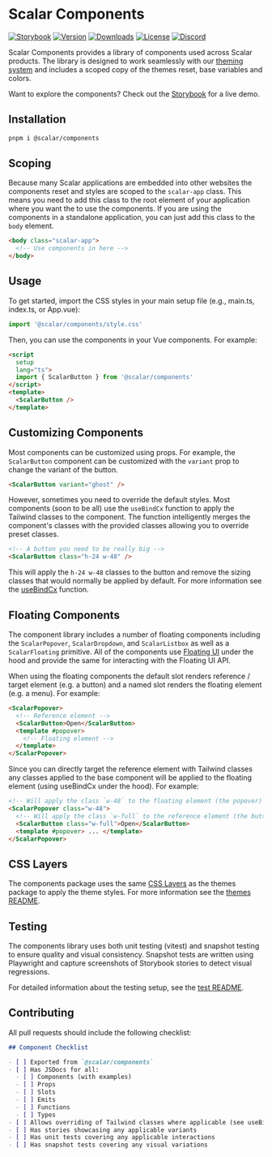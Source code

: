 # Scalar Components

<!-- Hide badges on Storybook -->
<div class="sb-hide">

[![Storybook](https://img.shields.io/badge/storybook-%23e1618c?logo=storybook&logoColor=%23fff)](https://scalar-components.netlify.app/)
[![Version](https://img.shields.io/npm/v/%40scalar/components)](https://www.npmjs.com/package/@scalar/components)
[![Downloads](https://img.shields.io/npm/dm/%40scalar/components)](https://www.npmjs.com/package/@scalar/components)
[![License](https://img.shields.io/npm/l/%40scalar%2Fcomponents)](https://www.npmjs.com/package/@scalar/components)
[![Discord](https://img.shields.io/discord/1135330207960678410?style=flat&color=5865F2)](https://discord.gg/scalar)

</div>

Scalar Components provides a library of components used across Scalar products. The library is designed to work seamlessly with our [theming system](https://github.com/scalar/scalar/tree/main/packages/themes) and includes a scoped copy of the themes reset, base variables and colors.

<!-- Hide the storybook link on Storybook -->
<div class="sb-hide">

Want to explore the components? Check out the [Storybook](https://scalar-components.netlify.app/) for a live demo.

</div>

## Installation

```bash
pnpm i @scalar/components
```

## Scoping

Because many Scalar applications are embedded into other websites the components reset and styles are scoped to the `scalar-app` class. This means you need to add this class to the root element of your application where you want the to use the components. If you are using the components in a standalone application, you can just add this class to the `body` element.

```html
<body class="scalar-app">
  <!-- Use components in here -->
</body>
```

## Usage

To get started, import the CSS styles in your main setup file (e.g., main.ts, index.ts, or App.vue):

```ts
import '@scalar/components/style.css'
```

Then, you can use the components in your Vue components. For example:

```html
<script
  setup
  lang="ts">
  import { ScalarButton } from '@scalar/components'
</script>
<template>
  <ScalarButton />
</template>
```

## Customizing Components

Most components can be customized using props. For example, the `ScalarButton` component can be customized with the `variant` prop to change the variant of the button.

```html
<ScalarButton variant="ghost" />
```

However, sometimes you need to override the default styles. Most components (soon to be all) use the `useBindCx` function to apply the Tailwind classes to the component. The function intelligently merges the component's classes with the provided classes allowing you to override preset classes.

```html
<!-- A button you need to be really big -->
<ScalarButton class="h-24 w-48" />
```

This will apply the `h-24 w-48` classes to the button and remove the sizing classes that would normally be applied by default. For more information see the [useBindCx](https://github.com/scalar/scalar/blob/main/packages/use-hooks/src/useBindCx/useBindCx.ts) function.

## Floating Components

The component library includes a number of floating components including the `ScalarPopover`, `ScalarDropdown`, and `ScalarListbox` as well as a `ScalarFloating` primitive. All of the components use [Floating UI](https://floating-ui.com/docs/vue) under the hood and provide the same for interacting with the Floating UI API.

When using the floating components the default slot renders reference / target element (e.g. a button) and a named slot renders the floating element (e.g. a menu). For example:

```html
<ScalarPopover>
  <!-- Reference element -->
  <ScalarButton>Open</ScalarButton>
  <template #popover>
    <!-- Floating element -->
  </template>
</ScalarPopover>
```

Since you can directly target the reference element with Tailwind classes any classes applied to the base component will be applied to the floating element (using useBindCx under the hood). For example:

```html
<!-- Will apply the class `w-48` to the floating element (the popover) -->
<ScalarPopover class="w-48">
  <!-- Will apply the class `w-full` to the reference element (the button) -->
  <ScalarButton class="w-full">Open</ScalarButton>
  <template #popover> ... </template>
</ScalarPopover>
```

## CSS Layers

The components package uses the same [CSS Layers](https://developer.mozilla.org/en-US/docs/Web/CSS/@layer) as the themes package to apply the theme styles. For more information see the [themes README](https://github.com/scalar/scalar/tree/main/packages/themes).

## Testing

The components library uses both unit testing (vitest) and snapshot testing to ensure quality and visual consistency. Snapshot tests are written using Playwright and capture screenshots of Storybook stories to detect visual regressions.

For detailed information about the testing setup, see the [test README](./test/README.md).

## Contributing

All pull requests should include the following checklist:

```md
## Component Checklist

- [ ] Exported from `@scalar/components`
- [ ] Has JSDocs for all:
  - [ ] Components (with examples)
  - [ ] Props
  - [ ] Slots
  - [ ] Emits
  - [ ] Functions
  - [ ] Types
- [ ] Allows overriding of Tailwind classes where applicable (see useBindCx)
- [ ] Has stories showcasing any applicable variants
- [ ] Has unit tests covering any applicable interactions
- [ ] Has snapshot tests covering any visual variations
```
